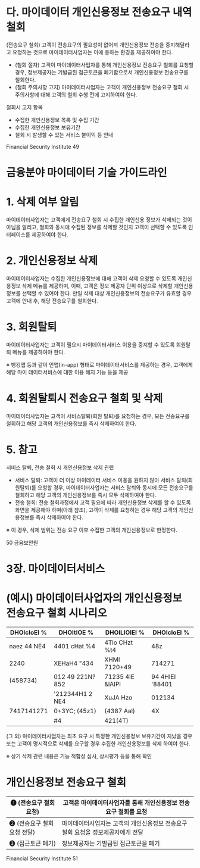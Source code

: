 # 다. 마이데이터 개인신용정보 전송요구 내역 철회

(전송요구 철회) 고객이 전송요구의 필요성이 없어져 개인신용정보 전송을 중지해달라고 요청하는 것으로 마이데이터사업자는 이에 응하는 환경을 제공하여야 한다.

- (철회 절차) 고객이 마이데이터사업자를 통해 개인신용정보 전송요구 철회를 요청할 경우, 정보제공자는 기발급된 접근토큰을 폐기함으로서 개인신용정보 전송요구를 철회한다.
- (철회 주의사항 고지) 마이데이터사업자는 고객이 개인신용정보 전송요구 철회 시 주의사항에 대해 고객의 철회 수행 전에 고지하여야 한다.

철회시 고지 항목
- 수집한 개인신용정보 목록 및 수집 기간
- 수집한 개인신용정보 보유기간
- 철회 시 발생할 수 있는 서비스 불이익 등 안내

Financial Security Institute 49

# 금융분야 마이데이터 기술 가이드라인

# 1. 삭제 여부 알림

마이데이터사업자는 고객에게 전송요구 철회 시 수집한 개인신용 정보가 삭제되는 것이 아님을 알리고, 철회와 동시에 수집된 정보를 삭제할 것인지 고객이 선택할 수 있도록 인터페이스를 제공하여야 한다.

# 2. 개인신용정보 삭제

마이데이터사업자는 수집한 개인신용정보에 대해 고객이 삭제 요청할 수 있도록 개인신용정보 삭제 메뉴를 제공하며, 이때, 고객은 정보 제공자 단위 이상으로 삭제할 개인신용정보를 선택할 수 있어야 한다. 만일 삭제 대상 개인신용정보의 전송요구가 유효할 경우 고객에 안내 후, 해당 전송요구를 철회한다.

# 3. 회원탈퇴

마이데이터사업자는 고객이 필요시 마이데이터서비스 이용을 중지할 수 있도록 회원탈퇴 메뉴를 제공하여야 한다.

※ 뱅킹앱 등과 같이 인앱(in-app) 형태로 마이데이터서비스를 제공하는 경우, 고객에게 해당 마이 데이터서비스에 대한 이용 해지 기능 등을 제공

# 4. 회원탈퇴시 전송요구 철회 및 삭제

마이데이터사업자는 고객이 서비스탈퇴(회원 탈퇴)를 요청하는 경우, 모든 전송요구를 철회하고 해당 고객의 개인신용정보를 즉시 삭제하여야 한다.

# 5. 참고

서비스 탈퇴, 전송 철회 시 개인신용정보 삭제 관련

- 서비스 탈퇴: 고객이 더 이상 마이데이터 서비스 이용을 원하지 않아 서비스 탈퇴(회원탈퇴)를 요청할 경우, 마이데이터사업자는 서비스 탈퇴와 동시에 모든 전송요구를 철회하고 해당 고객의 개인신용정보를 즉시 모두 삭제하여야 한다.
- 전송 철회: 전송 철회과정에서 고객 필요에 따라 개인신용정보 삭제를 할 수 있도록 화면을 제공해야 하며(아래 참조), 고객이 삭제를 요청하는 경우 해당 고객의 개인신용정보를 즉시 삭제하여야 한다.

※ 이 경우, 삭제 범위는 전송 요구 이후 수집한 고객의 개인신용정보로 한정한다.

50 금융보안원

# 3장. 마이데이터서비스

# (예시) 마이데이터사업자의 개인신용정보 전송요구 철회 시나리오

|DHOIcIoEI %|DHOItIOE %|DHOILIOIEI %|DHOIcIoEI %|
|---|---|---|---|
|naez 44 NE4|4401 cHat %4|4Tlo CHzt %t4|48z|
|2240| XEHaH4 "434|XHMI 7120+49|714271|797142715' 04I4|
|(458734)|012 49 221N?852|71235 4IE &lAIPI|94 4HIEI '88401|
| |'212344H1 2 NE4|XuJA Hzo| 012134|43y|
|7417141271|0+3YC; (45z1)|(4387 Aal)|4X|
| |#4|421(4T)| |

(그 외) 마이데이터사업자는 최초 요구 시 특정한 개인신용정보 보유기간이 지났을 경우 또는 고객이 명시적으로 삭제를 요구할 경우 수집한 개인신용정보를 삭제 하여야 한다.

※ 상기 삭제 관련 내용은 기능 적합성 심사, 상시평가 등을 통해 확인

# 개인신용정보 전송요구 철회

|❶ (전송요구 철회 요청)|고객은 마이데이터사업자를 통해 개인신용정보 전송요구 철회를 요청|
|---|---|
|❷ (전송요구 철회 요청 전달)|마이데이터사업자는 고객의 개인신용정보 전송요구 철회 요청을 정보제공자에게 전달|
|❸ (접근토큰 폐기)|정보제공자는 기발급된 접근토큰을 폐기|

Financial Security Institute 51